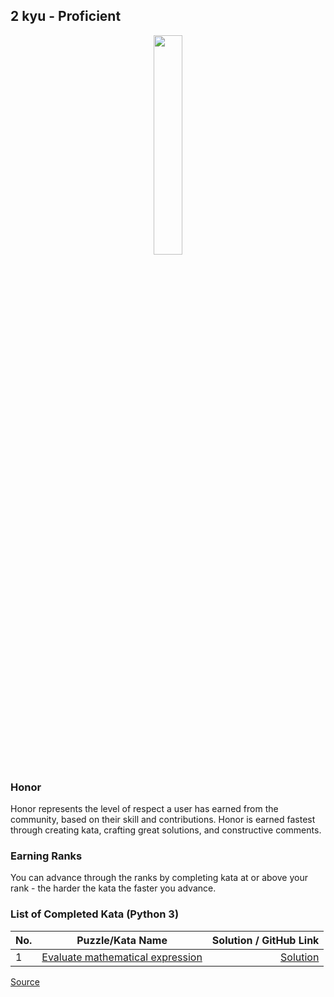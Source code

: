 ## 2 kyu - Proficient

<div align="center"> 
<img width="30%" height="30%" src="https://github.com/ikostan/codewars/blob/master/img/copy-rank-kyu.png" hspace="10">
</div>

### Honor

Honor represents the level of respect a user has earned from the
community, based on their skill and contributions. Honor is earned
fastest through creating kata, crafting great solutions, and
constructive comments.

### Earning Ranks

You can advance through the ranks by completing kata at or above
your rank - the harder the kata the faster you advance.

### List of Completed Kata (Python 3)

| No. |                                            Puzzle/Kata Name                                             |                                                                             Solution / GitHub Link |
|-----|:-------------------------------------------------------------------------------------------------------:|---------------------------------------------------------------------------------------------------:|
| 1   | [Evaluate mathematical expression](https://www.codewars.com/kata/52a78825cdfc2cfc87000005/train/python) | [Solution](https://github.com/ikostan/codewars/tree/master/kyu_2/evaluate_mathematical_expression) |

[Source](https://www.codewars.com/about)
